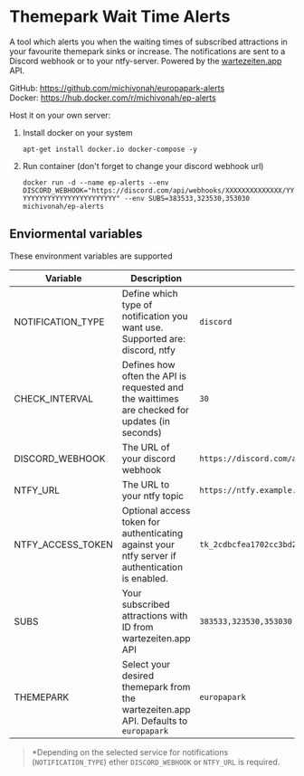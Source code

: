 # Themepark Wait Time Alerts
A tool which alerts you when the waiting times of subscribed attractions in your favourite themepark sinks or increase. The notifications are sent to a Discord webhook or to your ntfy-server. Powered by the [wartezeiten.app](https://www.wartezeiten.app/page/api.html) API.

GitHub: https://github.com/michivonah/europapark-alerts <br>
Docker: https://hub.docker.com/r/michivonah/ep-alerts

Host it on your own server:
1. Install docker on your system

    ```apt-get install docker.io docker-compose -y```
2. Run container (don't forget to change your discord webhook url)

    ```docker run -d --name ep-alerts --env DISCORD_WEBHOOK="https://discord.com/api/webhooks/XXXXXXXXXXXXXX/YYYYYYYYYYYYYYYYYYYYYYYYY" --env SUBS=383533,323530,353030 michivonah/ep-alerts```

## Enviormental variables
These environment variables are supported

| Variable | Description | Example | Required |
| --- | --- | --- | --- |
| NOTIFICATION_TYPE | Define which type of notification you want use. Supported are: discord, ntfy | ``discord`` | yes |
| CHECK_INTERVAL | Defines how often the API is requested and the waittimes are checked for updates (in seconds) | ``30`` | no |
| DISCORD_WEBHOOK | The URL of your discord webhook | ``https://discord.com/api/webhooks/XXXXXXXXXXXXXX/YYYYYYYYYYYYYYYYYYYYYYYYY`` | no* |
| NTFY_URL | The URL to your ntfy topic | ``https://ntfy.example.com/mytopic`` | no* |
| NTFY_ACCESS_TOKEN | Optional access token for authenticating against your ntfy server if authentication is enabled. | ``tk_2cdbcfea1702cc3bd2c874beab1`` | no |
| SUBS | Your subscribed attractions with ID from wartezeiten.app API | ``383533,323530,353030`` | yes |
| THEMEPARK | Select your desired themepark from the wartezeiten.app API. Defaults to ``europapark`` | ``europapark`` | no |


> *Depending on the selected service for notifications (``NOTIFICATION_TYPE``) ether ``DISCORD_WEBHOOK`` or ``NTFY_URL`` is required.